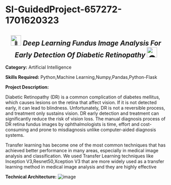 # SI-GuidedProject-657272-1701620323
<h2 align="center"><picture>
  <source srcset="https://fonts.gstatic.com/s/e/notoemoji/latest/1f6a8/512.webp" type="image/webp">
  <img src="https://fonts.gstatic.com/s/e/notoemoji/latest/1f6a8/512.gif" alt="🚨" width="32" height="32">
</picture><i>Deep Learning Fundus Image Analysis For Early Detection Of Diabetic Retinopathy</i>
<picture>
  <source srcset="https://fonts.gstatic.com/s/e/notoemoji/latest/1f441_fe0f/512.webp" type="image/webp">
  <img src="https://fonts.gstatic.com/s/e/notoemoji/latest/1f441_fe0f/512.gif" alt="👁" width="32" height="32">
</picture></h2>

**Category:** Artificial Intelligence

**Skills Required:** Python,Machine Learning,Numpy,Pandas,Python-Flask

**Project Description:**

Diabetic Retinopathy (DR) is a common complication of diabetes mellitus, which causes lesions on the retina that affect vision. If it is not detected early, it can lead to blindness. Unfortunately, DR is not a reversible process, and treatment only sustains vision. DR early detection and treatment can significantly reduce the risk of vision loss. The manual diagnosis process of DR retina fundus images by ophthalmologists is time, effort and cost-consuming and prone to misdiagnosis unlike computer-aided diagnosis systems. 


Transfer learning has become one of the most common techniques that has achieved better performance in many areas, especially in medical image analysis and classification. We used Transfer Learning techniques like Inception V3,Resnet50,Xception V3 that are more widely used as a transfer learning method in medical image analysis and they are highly effective

**Technical Architecture:**
![image](https://github.com/smartinternz02/SI-GuidedProject-657272-1701620323/assets/48147028/a89b53cd-8f49-4dc0-a116-e623d46c1764)

